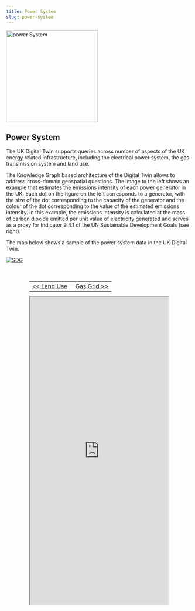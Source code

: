 ```yaml
---
title: Power System
slug: power-system
---
```


<div class="intro-container three-quarter-width">
	<div class="intro-left">
		<a href="/user/images/digital-twin/power-system-large.jpg" target="_blank" >
			<img style="width: 250px !important; height: 250px !important;" src="/user/images/digital-twin/power-system-small.jpg" class="header-image" alt="power System" />
		</a>
	</div>
	<div class="intro-center">
		<h2>Power System</h2>
		<p>The UK Digital Twin supports queries across number of aspects of the UK energy related infrastructure, including the electrical power system, the gas transmission system and land use.​​</p>
		<p>The Knowledge Graph based architecture of the Digital Twin allows to address cross-domain geospatial questions. The image to the left shows an example that estimates the emissions intensity of each power generator in the UK. Each dot on the figure on the left corresponds to a generator, with the size of the dot corresponding to the capacity of the generator and the colour of the dot corresponding to the value of the estimated emissions intensity. In this example, the emissions intensity is calculated at the mass of carbon dioxide emitted per unit value of electricity generated and serves as a proxy for Indicator 9.4.1 of the UN Sustainable Development Goals (see right).</p>
		<p>The map below shows a sample of the power system data in the UK Digital Twin.​</p>
	</div>
	<div class="intro-right">
		<a href="/user/images/digital-twin/sdg-triangle-large.jpg" target="_blank" >
			<img src="/user/images/digital-twin/sdg-triangle-large.jpg" class="header-image" alt="SDG" />
		</a>
	</div>
</div>

<div id="map-container" class="full-width" style="height: 840px; margin-top: 50px;">
	<div id="map-header" style="width: 75%; height: 40px; margin: 0 auto; position: relative;">
		<table width="100%" height="100%" style="margin: auto;">
			<tr>
				<td width="50%" style="text-align: left;">
					<a href="/explore/digital-twin/land-use">&lt;&lt; Land Use</a>
				</td>
				<td width="50%" style="text-align: right;">
					<a href="/explore/digital-twin/gas-grid">Gas Grid &gt;&gt;</a>
				</td>
			<tr>
		</table>
	</div>
	<div id="map-inner" style="width: 75%; height: 100%; margin: 0 auto; position: relative;">
		<iframe id="map-frame" width="100%" height="100%" src="http://localhost:9999/" />
	</div>
</div>

<br>

[plugin:content-inject](/modular/partners)